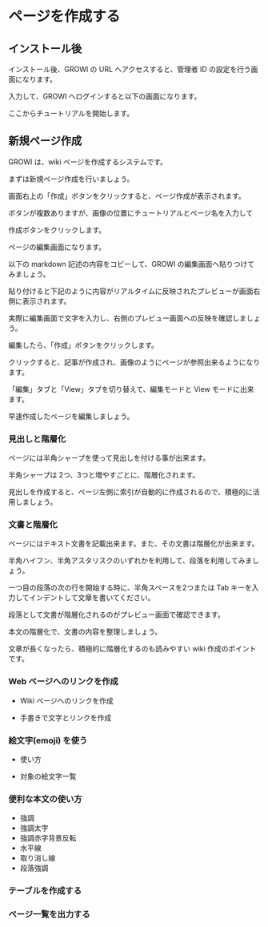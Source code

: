 # ページを作成する

## インストール後

インストール後、GROWI の URL へアクセスすると、管理者 ID の設定を行う画面になります。

入力して、GROWI へログインすると以下の画面になります。

ここからチュートリアルを開始します。

## 新規ページ作成

GROWI は、wiki ページを作成するシステムです。

まずは新規ページ作成を行いましょう。

画面右上の「作成」ボタンをクリックすると、ページ作成が表示されます。

ボタンが複数ありますが、画像の位置にチュートリアルとページ名を入力して

作成ボタンをクリックします。


ページの編集画面になります。

以下の markdown 記述の内容をコピーして、GROWI の編集画面へ貼りつけてみましょう。

貼り付けると下記のように内容がリアルタイムに反映されたプレビューが画面右側に表示されます。

実際に編集画面で文字を入力し、右側のプレビュー画面への反映を確認しましょう。

編集したら、「作成」ボタンをクリックします。

クリックすると、記事が作成され、画像のようにページが参照出来るようになります。

「編集」タブと「View」タブを切り替えて、編集モードと View モードに出来ます。

早速作成したページを編集しましょう。

### 見出しと階層化

ページには半角シャープを使って見出しを付ける事が出来ます。

半角シャープは 2つ、3つと増やすごとに、階層化されます。

見出しを作成すると、ページ左側に索引が自動的に作成されるので、積極的に活用しましょう。

### 文書と階層化

ページにはテキスト文書を記載出来ます。また、その文書は階層化が出来ます。

半角ハイフン、半角アスタリスクのいずれかを利用して、段落を利用してみましょう。

一つ目の段落の次の行を開始する時に、半角スペースを2つまたは Tab キーを入力してインデントして文章を書いてください。

段落として文書が階層化されるのがプレビュー画面で確認できます。

本文の階層化で、文書の内容を整理しましょう。

文章が長くなったら、積極的に階層化するのも読みやすい wiki 作成のポイントです。

### Web ページへのリンクを作成

- Wiki ページへのリンクを作成

- 手書きで文字とリンクを作成

### 絵文字(emoji) を使う

- 使い方

- 対象の絵文字一覧

### 便利な本文の使い方
- 強調
- 強調太字
- 強調赤字背景反転
- 水平線
- 取り消し線
- 段落強調

### テーブルを作成する

### ページ一覧を出力する







